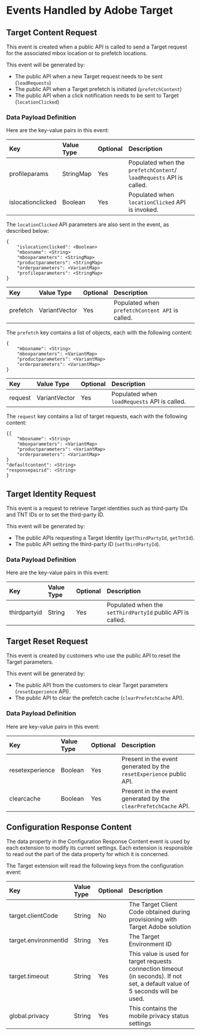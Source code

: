 # Events Handled by Adobe Target

## Target Content Request

This event is created when a public API is called to send a Target request for the associated mbox location or to prefetch locations.

This event will be generated by:

* The public API when a new Target request needs to be sent \(`loadRequests`\)
* The public API when a Target prefetch is initiated \(`prefetchContent`\)
* The public API when a click notification needs to be sent to Target \(`locationClicked`\)

### Data Payload Definition

Here are the key-value pairs in this event:

| **Key** | **Value Type** | **Optional** | **Description** |
| :--- | :--- | :--- | :--- |
| profileparams | StringMap | Yes | Populated when the `prefetchContent`/ `loadRequests` API is called. |
| islocationclicked | Boolean | Yes | Populated when `locationClicked` API is invoked. |

The `locationClicked` API parameters are also sent in the event, as described below:

```text
{
    "islocationclicked": <Boolean>
    "mboxname": <String>
    "mboxparameters": <StringMap>
    "productparameters": <StringMap>
    "orderparameters": <VariantMap>
    "profileparameters": <StringMap>
}
```

| Key | Value Type | Optional | Description |
| :--- | :--- | :--- | :--- |
| prefetch | VariantVector | Yes | Populated when `prefetchContent API` is called. |

The `prefetch` key contains a list of objects, each with the following content:

```text
{
    "mboxname": <String>
    "mboxparameters": <VariantMap>
    "productparameters": <VariantMap>
    "orderparameters": <VariantMap>
}
```

| Key | Value Type | Optional | Description |
| :--- | :--- | :--- | :--- |
| request | VariantVector | Yes | Populated when `loadRequests` API is called. |

The `request` key contains a list of target requests, each with the following content:

```text
{{
    "mboxname": <String>
    "mboxparameters": <VariantMap>
    "productparameters": <VariantMap>
    "orderparameters": <VariantMap>
}
"defaultcontent": <String>
"responsepairid": <String>
}
```

## Target Identity Request

This event is a request to retrieve Target identities such as third-party IDs and TNT IDs or to set the third-party ID.

This event will be generated by:

* The public APIs requesting a Target Identity \(`getThirdPartyId`, `getTntId`\).
* The public API setting the third-party ID \(`setThirdPartyId`\).

### Data Payload Definition

Here are the key-value pairs in this event:

| **Key** | **Value Type** | **Optional** | **Description** |
| :--- | :--- | :--- | :--- |
| thirdpartyid | String | Yes | Populated when the `setThirdPartyId` public API is called. |

## Target Reset Request

This event is created by customers who use the public API to reset the Target parameters.

This event will be generated by:

* The public API from the customers to clear Target parameters \(`resetExperience` API\).
* The public API to clear the prefetch cache \(`clearPrefetchCache` API\).

### Data Payload Definition

Here are key-value pairs in this event:

| **Key** | **Value Type** | **Optional** | **Description** |
| :--- | :--- | :--- | :--- |
| resetexperience | Boolean | Yes | Present in the event generated by the `resetExperience` public API. |
| clearcache | Boolean | Yes | Present in the event generated by the `clearPrefetchCache` API. |

## Configuration Response Content

The data property in the Configuration Response Content event is used by each extension to modify its current settings. Each extension is responsible to read out the part of the data property for which it is concerned.

The Target extension will read the following keys from the configuration event:

| **Key** | **Value Type** | **Optional** | **Description** |
| :--- | :--- | :--- | :--- |
| target.clientCode | String | No | The Target Client Code obtained during provisioning with Target Adobe solution |
| target.environmentId | String | Yes | The Target Environment ID |
| target.timeout | String | Yes | This value is used for target requests connection timeout \(in seconds\). If not set, a default value of 5 seconds will be used. |
| global.privacy | String | Yes | This contains the mobile privacy status settings |


